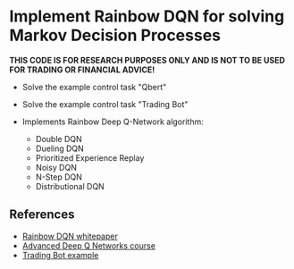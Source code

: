 # Implement Rainbow DQN for solving Markov Decision Processes

**THIS CODE IS FOR RESEARCH PURPOSES ONLY AND IS NOT TO BE USED FOR TRADING
OR FINANCIAL ADVICE!**

- Solve the example control task "Qbert"
- Solve the example control task "Trading Bot"
- Implements Rainbow Deep Q-Network algorithm:

  - Double DQN
  - Dueling DQN
  - Prioritized Experience Replay
  - Noisy DQN
  - N-Step DQN
  - Distributional DQN

## References

- [Rainbow DQN whitepaper](https://arxiv.org/pdf/1710.02298.pdf)
- [Advanced Deep Q Networks course](https://www.udemy.com/course/advanced-deep-qnetworks/)
- [Trading Bot example](https://github.com/pskrunner14/trading-bot)
